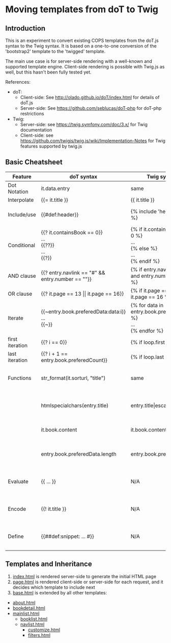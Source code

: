# Moving templates from doT to Twig

## Introduction

This is an experiment to convert existing COPS templates from the doT.js syntax to the Twig syntax.
It is based on a one-to-one conversion of the 'bootstrap2' template to the 'twigged' template.

The main use case is for server-side rendering with a well-known and supported template engine.
Client-side rendering is possible with Twig.js as well, but this hasn't been fully tested yet.

References:
- doT:
  * Client-side: See http://olado.github.io/doT/index.html for details of doT.js
  * Server-side: See https://github.com/seblucas/doT-php for doT-php restrictions
- Twig:
  * Server-side: see https://twig.symfony.com/doc/3.x/ for Twig documentation
  * Client-side: see https://github.com/twigjs/twig.js/wiki/Implementation-Notes for Twig features supported by twig.js

## Basic Cheatsheet

| Feature | doT syntax | Twig syntax | Remark |
|---------|------------|-------------|--------|
| Dot Notation | it.data.entry | same | |
| Interpolate | {{= it.title }} | {{ it.title }} | |
| Include/use | {{#def:header}} | {% include 'header.html' %} | use include statement |
| Conditional | {{? it.containsBook == 0}}<br>...<br>{{??}}<br>...<br>{{?}} | {% if it.containsBook == 0 %}<br>...<br>{% else %}<br>...<br>{% endif %} | |
| AND clause | {{? entry.navlink == "#" && entry.number == ""}} | {% if entry.navlink == "#" and entry.number == "" %} | |
| OR clause | {{? it.page == 13 \|\| it.page == 16}} | {% if it.page == 13 or it.page == 16 %} | |
| Iterate | {{\~entry.book.preferedData:data:i}}<br>...<br>{{\~}} | {% for data in entry.book.preferedData %}<br>...<br>{% endfor %} | |
| first iteration | {{? i == 0}} | {% if loop.first %} | |
| last iteration | {{? i + 1 == entry.book.preferedCount}} | {% if loop.last %} | |
| Functions | str_format(it.sorturl, "title") | same | for defined Twig functions |
|  | htmlspecialchars(entry.title) | entry.title\|escape | for defined Twig filters |
|  | it.book.content | it.book.content\|raw | for pre-formatted HTML |
|  | entry.book.preferedData.length | entry.book.preferedCount | not supported in doT-php |
| Evaluate | {{ ... }} | N/A | not supported in doT-php |
| Encode | {{! it.title }} | N/A | not supported in doT-php |
| Define | {{##def:snippet: ... #}} | N/A | not supported in doT-php |

## Templates and Inheritance

1. [index.html](index.html) is rendered server-side to generate the initial HTML page
2. [page.html](page.html) is rendered client-side or server-side for each request, and it decides which template to include next
3. [base.html](base.html) is extended by all other templates:
  - [about.html](about.html)
  - [bookdetail.html](bookdetail.html)
  - [mainlist.html](mainlist.html)
    - [booklist.html](booklist.html)
    - [navlist.html](navlist.html)
      - [customize.html](customize.html)
      - [filters.html](filters.html)
